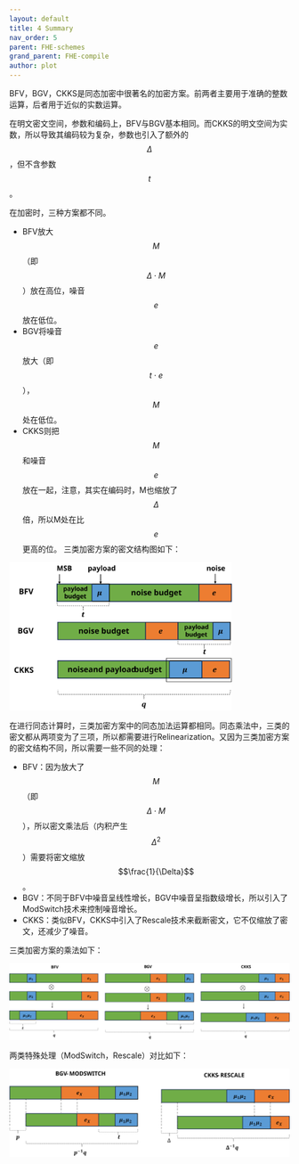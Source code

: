 ```yaml
---
layout: default
title: 4 Summary 
nav_order: 5
parent: FHE-schemes
grand_parent: FHE-compile
author: plot
---
```


BFV，BGV，CKKS是同态加密中很著名的加密方案。前两者主要用于准确的整数运算，后者用于近似的实数运算。

在明文密文空间，参数和编码上，BFV与BGV基本相同。而CKKS的明文空间为实数，所以导致其编码较为复杂，参数也引入了额外的 $$\Delta$$，但不含参数 $$t$$ 。

在加密时，三种方案都不同。
* BFV放大$$M$$（即$$\Delta \cdot M$$）放在高位，噪音 $$e$$ 放在低位。 
* BGV将噪音$$e$$放大（即$$t\cdot e$$），$$M$$处在低位。
* CKKS则把$$M$$和噪音$$e$$放在一起，注意，其实在编码时，M也缩放了$$\Delta$$倍，所以M处在比$$e$$更高的位。
三类加密方案的密文结构图如下：

<img src="Schemes.assets/all_ctxt.svg"   width="400" />

在进行同态计算时，三类加密方案中的同态加法运算都相同。同态乘法中，三类的密文都从两项变为了三项，所以都需要进行Relinearization。又因为三类加密方案的密文结构不同，所以需要一些不同的处理：
* BFV：因为放大了$$M$$（即$$\Delta \cdot M$$），所以密文乘法后（内积产生 $$\Delta ^2$$）需要将密文缩放 $$\frac{1}{\Delta}$$ 。
* BGV：不同于BFV中噪音呈线性增长，BGV中噪音呈指数级增长，所以引入了ModSwitch技术来控制噪音增长。
* CKKS：类似BFV，CKKS中引入了Rescale技术来截断密文，它不仅缩放了密文，还减少了噪音。

三类加密方案的乘法如下：

<img src="Schemes.assets/all_mul.svg"   width="750" />

两类特殊处理（ModSwitch，Rescale）对比如下：

<img src="Schemes.assets/modswitch_rescale.svg"   width="600" />
